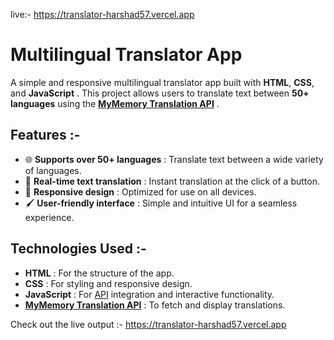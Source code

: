 live:- https://translator-harshad57.vercel.app
# Multilingual Translator App  

A simple and responsive multilingual translator app built with **HTML**, **CSS**, and **JavaScript** . This project allows users to translate text between **50+ languages** using the **[MyMemory Translation API](https://mymemory.translated.net/doc/spec.php)** .  

## Features  :-
- 🌐 **Supports over 50+ languages** : Translate text between a wide variety of languages.  
- 🚀 **Real-time text translation** : Instant translation at the click of a button.  
- 📱 **Responsive design** : Optimized for use on all devices.  
- 🖌️ **User-friendly interface** : Simple and intuitive UI for a seamless experience.  

## Technologies Used  :-
- **HTML** : For the structure of the app.  
- **CSS** : For styling and responsive design.  
- **JavaScript** : For [API](https://mymemory.translated.net/doc/spec.php) integration and interactive functionality.  
- **[MyMemory Translation API](https://mymemory.translated.net/doc/spec.php)** : To fetch and display translations.

Check out the live output :- https://translator-harshad57.vercel.app